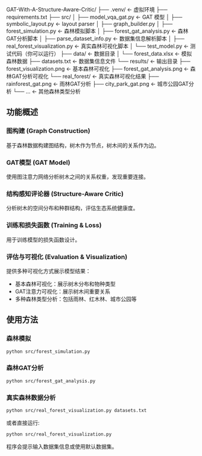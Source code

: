 GAT-With-A-Structure-Aware-Critic/
├── .venv/                    ← 虚拟环境
├── requirements.txt
├── src/
│   ├── model_vqa_gat.py      ← GAT 模型
│   ├── symbolic_layout.py    ← layout parser
│   ├── graph_builder.py
│   ├── forest_simulation.py  ← 森林模拟脚本
│   ├── forest_gat_analysis.py ← 森林GAT分析脚本
│   ├── parse_dataset_info.py ← 数据集信息解析脚本
│   ├── real_forest_visualization.py ← 真实森林可视化脚本
│   └── test_model.py         ← 测试代码（你可以运行）
├── data/                     ← 数据目录
│   └── forest_data.xlsx      ← 模拟森林数据
├── datasets.txt              ← 数据集信息文件
└── results/                  ← 输出目录
    ├── forest_visualization.png       ← 基本森林可视化
    ├── forest_gat_analysis.png        ← 森林GAT分析可视化
    └── real_forest/                   ← 真实森林可视化结果
        ├── rainforest_gat.png         ← 雨林GAT分析
        ├── city_park_gat.png          ← 城市公园GAT分析
        └── ...                        ← 其他森林类型分析

## 功能概述

### 图构建 (Graph Construction)
基于森林数据构建图结构，树木作为节点，树木间的关系作为边。

### GAT模型 (GAT Model)
使用图注意力网络分析树木之间的关系权重，发现重要连接。

### 结构感知评论器 (Structure-Aware Critic)
分析树木的空间分布和种群结构，评估生态系统健康度。

### 训练和损失函数 (Training & Loss)
用于训练模型的损失函数设计。

### 评估与可视化 (Evaluation & Visualization)
提供多种可视化方式展示模型结果：
- 基本森林可视化：展示树木分布和物种类型
- GAT注意力可视化：展示树木间重要关系
- 多种森林类型分析：包括雨林、红木林、城市公园等

## 使用方法

### 森林模拟
```bash
python src/forest_simulation.py
```

### 森林GAT分析
```bash
python src/forest_gat_analysis.py
```

### 真实森林数据分析
```bash
python src/real_forest_visualization.py datasets.txt
```
或者直接运行:
```bash
python src/real_forest_visualization.py
```
程序会提示输入数据集信息或使用默认数据集。

